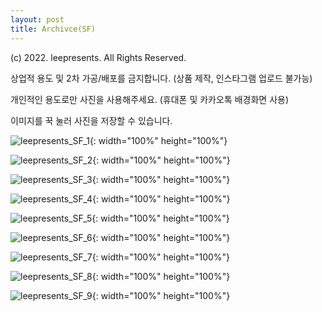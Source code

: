 ```yaml
---
layout: post
title: Archivce(SF)
---
```


(c) 2022. leepresents. All Rights Reserved.

상업적 용도 및 2차 가공/배포를 금지합니다. (상품 제작, 인스타그램 업로드 불가능)

개인적인 용도로만 사진을 사용해주세요. (휴대폰 및 카카오톡 배경화면 사용)


이미지를 꾹 눌러 사진을 저장할 수 있습니다.

![leepresents_SF_1](https://user-images.githubusercontent.com/99234975/153119584-626c6d1f-d549-4b01-886f-9bde1cb94378.jpg){: width="100%" height="100%"}

![leepresents_SF_2](https://user-images.githubusercontent.com/99234975/153119591-5f078bfb-b6e2-4be8-b0a1-3063304233f5.jpg){: width="100%" height="100%"}

![leepresents_SF_3](https://user-images.githubusercontent.com/99234975/153119598-110fa03b-f5a8-4e7d-8f53-156f2aa7ddca.jpg){: width="100%" height="100%"}

![leepresents_SF_4](https://user-images.githubusercontent.com/99234975/153119642-04523a7f-fe29-4402-a52d-5ee5f7ceca2a.jpg){: width="100%" height="100%"}

![leepresents_SF_5](https://user-images.githubusercontent.com/99234975/153119646-18422ee6-bc93-4588-9363-5096eaeef377.JPG){: width="100%" height="100%"}

![leepresents_SF_6](https://user-images.githubusercontent.com/99234975/153119651-cf0c1339-27e0-470e-abc4-9ef11d5af053.jpg){: width="100%" height="100%"}

![leepresents_SF_7](https://user-images.githubusercontent.com/99234975/153119692-a6075153-fe68-422a-b702-8ef9f0126f13.JPG){: width="100%" height="100%"}

![leepresents_SF_8](https://user-images.githubusercontent.com/99234975/153119698-3862c49f-db40-4203-b854-5e88160e2c08.JPG){: width="100%" height="100%"}

![leepresents_SF_9](https://user-images.githubusercontent.com/99234975/153119708-a09a6855-a3f8-49f0-9624-0363a7c640af.JPG){: width="100%" height="100%"}
